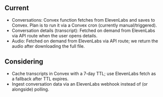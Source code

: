 ## Current

- Conversations: Convex function fetches from ElevenLabs and saves to Convex. Plan is to run it via a Convex cron (currently manual/triggered).
- Conversation details (transcript): Fetched on demand from ElevenLabs via API route when the user opens details.
- Audio: Fetched on demand from ElevenLabs via API route; we return the audio after downloading the full file.

## Considering

- Cache transcripts in Convex with a 7‑day TTL; use ElevenLabs fetch as a fallback after TTL expires.
- Ingest conversation data via an ElevenLabs webhook instead of (or alongside) polling.


